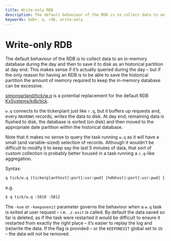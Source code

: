 ```yaml
---
title: Write-only RDB
description: The default behaviour of the RDB is to collect data to an in-memory database during the day and then to save it to disk as an historical partition at day end. This makes sense if it’s actually queried during the day – but if the only reason for having an RDB is to be able to save the historical partition the amount of memory required to keep the in-memory database can be excessive.
keywords: kdb+, q, rdb, write-only
---
```

# Write-only RDB





The default behaviour of the RDB is to collect data to an in-memory database during the day and then to save it to disk as an historical partition at day end. This makes sense if it’s actually queried during the day – but if the only reason for having an RDB is to be able to save the historical partition the amount of memory required to keep the in-memory database can be excessive.

<i class="fab fa-github"></i> 
[simongarland/tick/w.q](https://github.com/simongarland/tick/blob/master/w.q) 
is a potential replacement for the default RDB 
<i class="fab fa-github"></i> 
[KxSystems/kdb/tick](https://github.com/KxSystems/kdb/tree/master/tick).

`w.q` connects to the tickerplant just like `r.q`, but it buffers up requests and, every `MAXROWS` records, writes the data to disk. At day end, remaining data is flushed to disk, the database is sorted (on disk) and then moved to the appropriate date partition within the historical database.

Note that it makes no sense to query the task running `w.q` as it will have a small (and variable-sized) selection of records. Although it wouldn’t be difficult to modify it to keep say the last 5 minutes of data, that sort of custom collection is probably better housed in a task running a `c.q`-like aggregation.

Syntax:

```txt
q tick/w.q [tickerplanthost]:port[:usr:pwd] [hdbhost]:port[:usr:pwd] [-koe|keeponexit]
```

e.g.

```bash
$ q tick/w.q :5010 :5012
```

The `-koe` or `-keeponexit` parameter governs the behaviour when a `w.q` task is exited at user request – i.e. `.z.exit` is called. By default the data saved so far is deleted, as if the task were restarted it would be difficult to ensure it restarted from exactly the right place – it’s easier to replay the log and (re)write the data. If the flag is provided – or the `KEEPONEXIT` global set to `1b` – the data will not be removed.

